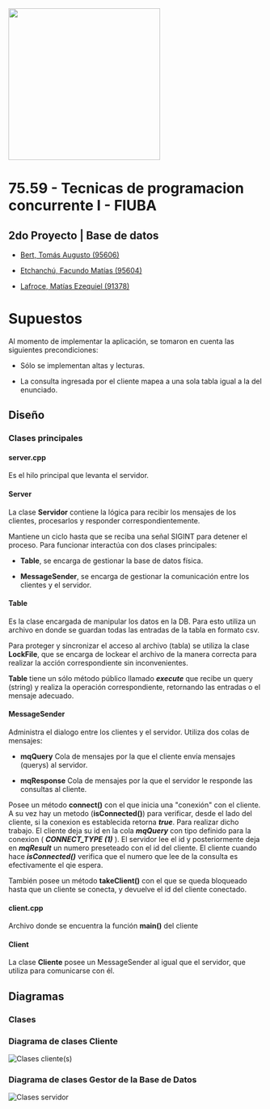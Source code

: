 <img src="https://drive.google.com/uc?id=0B0t-E7izp738eWZWQjJtU09TSVY4am9jNE5Fb2twb0pxWHZB" width="300">

# 75.59 - Tecnicas de programacion concurrente I - FIUBA

## 2do Proyecto | Base de datos

* [Bert, Tomás Augusto (95606)](https://github.com/tbert12)

* [Etchanchú, Facundo Matías (95604)](https://github.com/FacuEt)

* [Lafroce, Matías Ezequiel (91378)](https://github.com/mlafroce)

# Supuestos

Al momento de implementar la aplicación, se tomaron en cuenta las siguientes precondiciones:

* Sólo se implementan altas y lecturas.

* La consulta ingresada por el cliente mapea a una sola tabla igual a la del enunciado.

## Diseño

### Clases principales

#### server.cpp

Es el hilo principal que levanta el servidor.

#### Server 

La clase **Servidor** contiene la lógica para recibir los mensajes de los clientes, procesarlos y responder correspondientemente. 

Mantiene un ciclo hasta que se reciba una señal SIGINT para detener el proceso. Para funcionar interactúa con dos clases principales:

* **Table**, se encarga de gestionar la base de datos física.

* **MessageSender**, se encarga de gestionar la comunicación entre los clientes y el servidor.

#### Table

Es la clase encargada de manipular los datos en la DB. Para esto utiliza un archivo en donde se guardan todas las entradas de la tabla en formato csv.

Para proteger y sincronizar el acceso al archivo (tabla) se utiliza la clase **LockFile**, que se encarga de lockear el archivo de la manera correcta para realizar la acción correspondiente sin inconvenientes.

**Table** tiene un sólo método público llamado ***execute*** que recibe un query (string) y realiza la operación correspondiente, retornando las entradas o el mensaje adecuado.

#### MessageSender

Administra el dialogo entre los clientes y el servidor. Utiliza dos colas de mensajes:

* **mqQuery** Cola de mensajes por la que el cliente envía mensajes (querys) al servidor.

* **mqResponse** Cola de mensajes por la que el servidor le responde las consultas al cliente.

Posee un método **connect()** con el que inicia una "conexión" con el cliente. A su vez hay un metodo (**isConnected()**) para verificar, desde el lado del cliente, si la conexion es establecida retorna ***true***.
Para realizar dicho trabajo. El cliente deja su id en la cola ***mqQuery*** con tipo definido para la conexion ( ***CONNECT_TYPE (1)*** ). El servidor lee el id y posteriormente deja en ***mqResult*** un numero preseteado con el id del cliente. El cliente cuando hace ***isConnected()*** verifica que el numero que lee de la consulta es efectivamente el qie espera.

También posee un método **takeClient()** con el que se queda bloqueado hasta que un cliente se conecta, y devuelve el id del cliente conectado. 

#### client.cpp

Archivo donde se encuentra la función **main()** del cliente

#### Client

La clase **Cliente** posee un MessageSender al igual que el servidor, que utiliza para comunicarse con él.

## Diagramas

### Clases

### Diagrama de clases Cliente

![Clases cliente(s)](https://drive.google.com/uc?id=0B0t-E7izp738bEtZT0Z5Z2xZTUU)

### Diagrama de clases Gestor de la Base de Datos

![Clases servidor](https://drive.google.com/uc?id=0B0t-E7izp738TjdfeHRMRjg3RGc)

